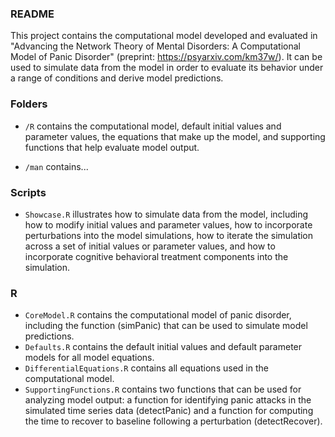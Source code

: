 ### README

This project contains the computational model developed and evaluated in "Advancing the Network Theory of Mental Disorders: A Computational Model of Panic Disorder" (preprint: <https://psyarxiv.com/km37w/>). It can be used to simulate data from the model in order to evaluate its behavior under a range of conditions and derive model predictions.

### Folders

-   `/R` contains the computational model, default initial values and parameter values, the equations that make up the model, and supporting functions that help evaluate model output.

-   `/man` contains...

### Scripts

-   `Showcase.R` illustrates how to simulate data from the model, including how to modify initial values and parameter values, how to incorporate perturbations into the model simulations, how to iterate the simulation across a set of initial values or parameter values, and how to incorporate cognitive behavioral treatment components into the simulation.


### R

-   `CoreModel.R` contains the computational model of panic disorder, including the function (simPanic) that can be used to simulate model predictions.
-   `Defaults.R` contains the default initial values and default parameter models for all model equations.
-   `DifferentialEquations.R` contains all equations used in the computational model.
-   `SupportingFunctions.R` contains two functions that can be used for analyzing model output: a function for identifying panic attacks in the simulated time series data (detectPanic) and a function for computing the time to recover to baseline following a perturbation (detectRecover).
